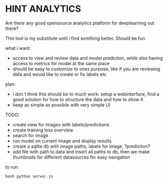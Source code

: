 # HINT ANALYTICS

Are there any good opensource analytics platform for deeplearning out there?

This tool is my substitute until i find somthing better. Should be fun

what i want:
* access to view and review data and model prediction, while also having access to metrics for model at the same place
* should be easy to customize to ones purpose, like if you are reviewing data and would like to create or fix labels etc

plan:
* i don`t think this should be to much work: setup a webinterface, find a good solution for how to structure the data and how to show it
* keep as simple as possible with very simple UI

TODO:
* create view for images with labels/predictions
* create training loss overview
* search for image
* run model on current image and display results
* create a sqlite db with image paths, labels for image, ?prediction?
* add file with path to data and insert all paths to db, then we make thumbnails for different datasources for easy navigation


to run:

`bash python server.js`

